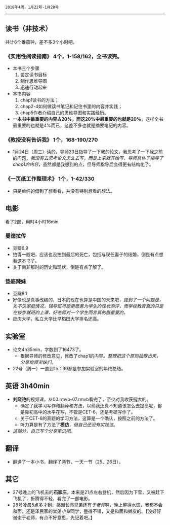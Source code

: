 	2018年4周，1月22号-1月28号
---

##  读书（非技术）
共计6个番茄钟，差不多3个小时吧。

###  《实用性阅读指南》 4个，1-158/162，全书读完。
+ 本书三个步骤
	1. 设定读书目标
	2. 制作思维导图
	3. 迅速行动起来
+ 本书内容
	1. chap1读书的方法；
	2. chap2-4如何做读书笔记和记住书里的内容并实践；
	3. chap5作者介绍自己的思维导图和实践经历。
+ **一本书中最重要的内容占20%，而这20%中最重要的也就是20%**，这样全书最重要的也就是4%而已，这差不多也就是摘要笔记的内容。

###  《教授没有告诉我》 1个，168-190/270
+ 1月24日（周三）读的，导师23日指导了一下我的论文，我思考了一下我之前的问题，*我没有去思考论文怎么去写，而是上来就开始写，导师具体了指导了chap1的内容*，虽然都是我想到的点，但导师指导后变得更有结构化了。

###  《一页纸工作整理术》 1个，1-42/330
+ 只是单纯的借到了想看看，并没有特别想看的想法。

##  电影
看了2部，用时4小时16min

###  曼德拉传 
+ 豆瓣6.9
+ 拍得一般吧，应该也没拍到最后的死亡，包括与现任妻子的结婚，倒是有点想看这本书了。
+ 关于南非那时的历史和现状，倒是有点了解了。

###  垫底辣妹 
+ 豆瓣8.1
+ 好像也是真事改编的，日本的现在也算是中国的未来吧，*提到了一个问题是，先不说家庭情况，辅导班可能更愿意为学生的现状测评，而学校教育真的只是在按步就班的上课，好老师对一个学生而言真的挺重要的。*
+ 应庆大学，私立大学比早稻田大学排名还高。

##  实验室
+ 论文4h35min，字数到了16473了。
	+ 根据导师的修改意见，修改了chap1的内容。*整理把这个原则抽取出来，分享给师弟妹们*。
+ 22号（周一）一直到15：30都是参加实验室的年终总结。

##  英语 3h40min
+ **刘晓艳**的视频课，从03.rmvb-07.rmvb看完了，至少对我收获挺大的。
	+ 确定了我学习写作和翻译和方法，以前我还真不知道该怎么去提高呢，都是靠初高中的水平在写，不管是CET-6，还是考研写作了。
	+ 关于CET-6的真题的学习方法，这算是一个确认，按照之前的方法了。
	+ 听力算是有了方法了**模仿**，*但自己还没有实践过*。
+ *这部分，自己写个分享笔记吧*。

##  翻译
+ 翻译了一本小书，翻译了两节，一天一节（25、26日）。

##  其它
+ 27号晚上的飞机去的**石家庄**，本来是21点左右登机，然后因为下雪，又被赶下飞机了，折腾得不轻，看完了一部电影。
+ 28号凌晨5点多才到，感谢长亮兄弟还有*于老师*啊，晚上整得水饺，我都不会和面，还是泽民家的堂弟*小张*同学，整得不错，又是和面和擀皮的。【没好好谢谢于老师，有点不好意思，先记着吧。】
